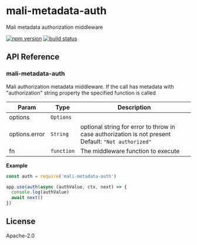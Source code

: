 # mali-metadata-auth

Mali metadata authorization middleware

[![npm version](https://img.shields.io/npm/v/mali-metadata-auth.svg?style=flat-square)](https://www.npmjs.com/package/malie-metadata-auth)
[![build status](https://img.shields.io/travis/malijs/metadata-auth/master.svg?style=flat-square)](https://travis-ci.org/malijs/metadata-auth)

## API Reference

<a name="module_mali-metadata-auth"></a>

### mali-metadata-auth
Mali authorization metadata middleware.
If the call has metadata with "authorization" string property the specified function is called


| Param | Type | Description |
| --- | --- | --- |
| options | <code>Options</code> |  |
| options.error | <code>String</code> | optional string for error to throw in case authorization is not present                               Default: <code>"Not authorized"</code> |
| fn | <code>function</code> | The middleware function to execute |

**Example**  

```js
const auth = require('mali-metadata-auth')

app.use(auth(async (authValue, ctx, next) => {
  console.log(authValue)
  await next()
})
```

## License

  Apache-2.0
